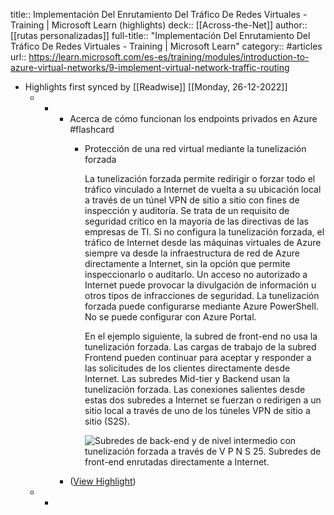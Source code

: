 title:: Implementación Del Enrutamiento Del Tráfico De Redes Virtuales - Training | Microsoft Learn (highlights)
deck:: [[Across-the-Net]]
author:: [[rutas personalizadas]]
full-title:: "Implementación Del Enrutamiento Del Tráfico De Redes Virtuales - Training | Microsoft Learn"
category:: #articles
url:: https://learn.microsoft.com/es-es/training/modules/introduction-to-azure-virtual-networks/9-implement-virtual-network-traffic-routing

- Highlights first synced by [[Readwise]] [[Monday, 26-12-2022]]
	- -
		- Acerca de cómo funcionan los endpoints privados en Azure #flashcard
			- Protección de una red virtual mediante la tunelización forzada
			  
			  La tunelización forzada permite redirigir o forzar todo el tráfico vinculado a Internet de vuelta a su ubicación local a través de un túnel VPN de sitio a sitio con fines de inspección y auditoría. Se trata de un requisito de seguridad crítico en la mayoría de las directivas de las empresas de TI. Si no configura la tunelización forzada, el tráfico de Internet desde las máquinas virtuales de Azure siempre va desde la infraestructura de red de Azure directamente a Internet, sin la opción que permite inspeccionarlo o auditarlo. Un acceso no autorizado a Internet puede provocar la divulgación de información u otros tipos de infracciones de seguridad. La tunelización forzada puede configurarse mediante Azure PowerShell. No se puede configurar con Azure Portal.
			  
			  En el ejemplo siguiente, la subred de front-end no usa la tunelización forzada. Las cargas de trabajo de la subred Frontend pueden continuar para aceptar y responder a las solicitudes de los clientes directamente desde Internet. Las subredes Mid-tier y Backend usan la tunelización forzada. Las conexiones salientes desde estas dos subredes a Internet se fuerzan o redirigen a un sitio local a través de uno de los túneles VPN de sitio a sitio (S2S).
			  
			  ![Subredes de back-end y de nivel intermedio con tunelización forzada a través de V P N S 25. Subredes de front-end enrutadas directamente a Internet.](https://learn.microsoft.com/es-es/training/modules/introduction-to-azure-virtual-networks/8-exercise-connect-two-azure-virtual-networks-global/../../wwl-azure/introduction-to-azure-virtual-networks/media/forced-tunnel-ba8d30e6.png)
		- ([View Highlight](https://read.readwise.io/read/01gn7576zvekey6f0ndn3h9c3m))
	- -